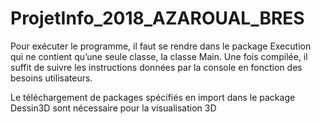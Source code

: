 # ProjetInfo_2018_AZAROUAL_BRES

Pour exécuter le programme, il faut se rendre dans le package Execution qui ne contient qu’une seule classe, la classe Main. Une fois compilée, il suffit de suivre les instructions données par la console en fonction des besoins utilisateurs.

Le téléchargement de packages spécifiés en import dans le package Dessin3D sont nécessaire pour la visualisation 3D 
